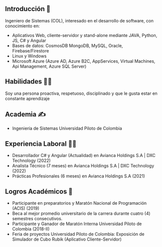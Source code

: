 
## Introducción :boy:

Ingeniero de Sistemas (COL), interesado en el desarrollo de software, con conocimiento en:

- Aplicativos Web, cliente-servidor y stand-alone mediante JAVA, Python, JS, C# y Angular
- Bases de datos: CosmosDB MongoDB, MySQL, Oracle, Firebase/Firestore
- Linux y Windows
- Microsoft Azure (Azure AD, Azure B2C, AppServices, Virtual Machines, Api Management, Azure SQL Server)

## Habilidades :mechanic:
Soy una persona proactiva, respetuoso, disciplinado y que le gusta estar en constante aprendizaje

## Academia :writing_hand:
- Ingeniería de Sistemas Universidad Piloto de Colombia

## Experiencia Laboral :technologist:
- Desarrollador C# y Angular (Actualidad) en Avianca Holdings S.A | DXC Technology (2022)
- Analista Técnico (7 meses) en Avianca Holdings S.A | DXC Technology (2022)
- Prácticas Profesionales (6 meses) en Avianca Holdings S.A (2021)

## Logros Académicos :1st_place_medal:
- Participante en preparatorios y Maratón Nacional de Programación (ACIS) (2019)
- Beca al mejor promedio universitario de la carrera durante cuatro (4) semestres consecutivos.
- Participante y Ganador de Maratón Interna Universidad Piloto de Colombia (2018-II)
- Feria de proyectos Universidad Piloto de Colombia: Exposición de Simulador de Cubo Rubik (Aplicativo Cliente-Servidor)



